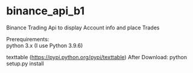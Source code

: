 # binance_api_b1
Binance Trading Api to display Account info and place Trades

Prerequirements: <br>
python 3.x (I use Python 3.9.6)

texttable (https://pypi.python.org/pypi/texttable)
After Download: python setup.py install
